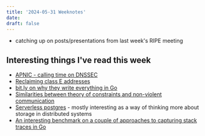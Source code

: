 ```yaml
---
title: '2024-05-31 Weeknotes'
date: 
draft: false
---
```

- catching up on posts/presentations from last week's RIPE meeting

## Interesting things I've read this week
- [APNIC - calling time on DNSSEC](https://blog.apnic.net/2024/05/28/calling-time-on-dnssec/)
- [Reclaiming class E addresses](https://blog.benjojo.co.uk/post/class-e-addresses-in-the-real-world)
- [bit.ly on why they write everything in Go](https://bitly.com/blog/why-we-write-everything-in-go/)
- [Similarities between theory of constraints and non-violent communication](https://www.chocolatedrivendevelopment.com/2021/03/17/when-the-giraffe-builds-a-current-reality-tree/)
- [Serverless postgres](https://github.com/kiwicopple/serverless-postgres) - mostly interesting as a way of thinking more about storage in distributed systems
- [An interesting benchmark on a couple of approaches to capturing stack traces in Go](https://blog.felixge.de/blazingly-fast-shadow-stacks-for-go/) 
